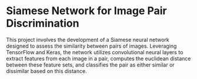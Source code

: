 # Siamese Network for Image Pair Discrimination
 This project involves the development of a Siamese neural network designed to assess the similarity between pairs of images. Leveraging TensorFlow and Keras, the network utilizes convolutional neural layers to extract features from each image in a pair, computes the euclidean distance between these feature sets, and classifies the pair as either similar or dissimilar based on this distance.
